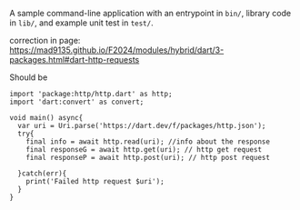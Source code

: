 A sample command-line application with an entrypoint in `bin/`, library code
in `lib/`, and example unit test in `test/`.

correction in page:
https://mad9135.github.io/F2024/modules/hybrid/dart/3-packages.html#dart-http-requests

Should be

```
import 'package:http/http.dart' as http;
import 'dart:convert' as convert;

void main() async{
  var uri = Uri.parse('https://dart.dev/f/packages/http.json');
  try{
    final info = await http.read(uri); //info about the response
    final responseG = await http.get(uri); // http get request
    final responseP = await http.post(uri); // http post request

  }catch(err){
    print('Failed http request $uri');
  }
}
```
